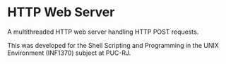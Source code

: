 # HTTP Web Server #
A multithreaded HTTP web server handling HTTP POST requests. 

This was developed for the Shell Scripting and Programming in the UNIX Environment (INF1370) subject at PUC-RJ.
